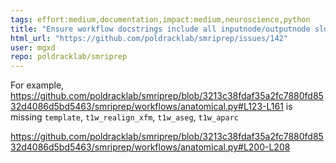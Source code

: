 ```yaml
---
tags: effort:medium,documentation,impact:medium,neuroscience,python
title: "Ensure workflow docstrings include all inputnode/outputnode slots"
html_url: "https://github.com/poldracklab/smriprep/issues/142"
user: mgxd
repo: poldracklab/smriprep
---
```


For example, https://github.com/poldracklab/smriprep/blob/3213c38fdaf35a2fc7880fd8532d4086d5bd5463/smriprep/workflows/anatomical.py#L123-L161
is missing `template`, `t1w_realign_xfm`, `t1w_aseg`, `t1w_aparc`

https://github.com/poldracklab/smriprep/blob/3213c38fdaf35a2fc7880fd8532d4086d5bd5463/smriprep/workflows/anatomical.py#L200-L208